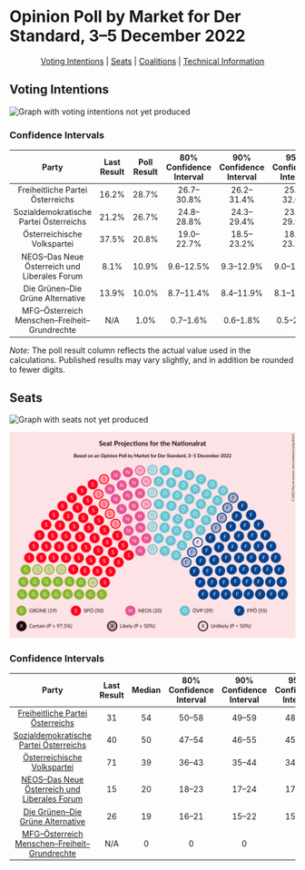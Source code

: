 # Opinion Poll by Market for Der Standard, 3–5 December 2022

<p align="center"><a href="#voting-intentions">Voting Intentions</a> | <a href="#seats">Seats</a> | <a href="#coalitions">Coalitions</a> | <a href="#technical-information">Technical Information</a></p>

## Voting Intentions

![Graph with voting intentions not yet produced](2022-12-05-Market.png "Voting Intentions")

### Confidence Intervals

| Party | Last Result | Poll Result | 80% Confidence Interval | 90% Confidence Interval | 95% Confidence Interval | 99% Confidence Interval |
|:-----:|:-----------:|:-----------:|:-----------------------:|:-----------------------:|:-----------------------:|:-----------------------:|
| Freiheitliche Partei Österreichs | 16.2% | 28.7% | 26.7–30.8% |26.2–31.4% |25.7–32.0% |24.8–33.0% |
| Sozialdemokratische Partei Österreichs | 21.2% | 26.7% | 24.8–28.8% |24.3–29.4% |23.8–29.9% |22.9–30.9% |
| Österreichische Volkspartei | 37.5% | 20.8% | 19.0–22.7% |18.5–23.2% |18.1–23.7% |17.3–24.7% |
| NEOS–Das Neue Österreich und Liberales Forum | 8.1% | 10.9% | 9.6–12.5% |9.3–12.9% |9.0–13.3% |8.4–14.1% |
| Die Grünen–Die Grüne Alternative | 13.9% | 10.0% | 8.7–11.4% |8.4–11.9% |8.1–12.2% |7.5–13.0% |
| MFG–Österreich Menschen–Freiheit–Grundrechte | N/A | 1.0% | 0.7–1.6% |0.6–1.8% |0.5–2.0% |0.4–2.3% |

*Note:* The poll result column reflects the actual value used in the calculations. Published results may vary slightly, and in addition be rounded to fewer digits.

## Seats

![Graph with seats not yet produced](2022-12-05-Market-seats.png "Seats")

![Graph with seating plan not yet produced](2022-12-05-Market-seating-plan.png "Seating Plan")

### Confidence Intervals

| Party | Last Result | Median | 80% Confidence Interval | 90% Confidence Interval | 95% Confidence Interval | 99% Confidence Interval |
|:-----:|:-----------:|:------:|:-----------------------:|:-----------------------:|:-----------------------:|:-----------------------:|
| <a href="#freiheitliche-partei-österreichs">Freiheitliche Partei Österreichs</a> | 31 | 54 | 50–58 |49–59 |48–60 |47–62 |
| <a href="#sozialdemokratische-partei-österreichs">Sozialdemokratische Partei Österreichs</a> | 40 | 50 | 47–54 |46–55 |45–56 |43–58 |
| <a href="#österreichische-volkspartei">Österreichische Volkspartei</a> | 71 | 39 | 36–43 |35–44 |34–45 |32–46 |
| <a href="#neos–das-neue-österreich-und-liberales-forum">NEOS–Das Neue Österreich und Liberales Forum</a> | 15 | 20 | 18–23 |17–24 |17–25 |15–26 |
| <a href="#die-grünen–die-grüne-alternative">Die Grünen–Die Grüne Alternative</a> | 26 | 19 | 16–21 |15–22 |15–23 |14–24 |
| <a href="#mfg–österreich-menschen–freiheit–grundrechte">MFG–Österreich Menschen–Freiheit–Grundrechte</a> | N/A | 0 | 0 |0 |0 |0 |

